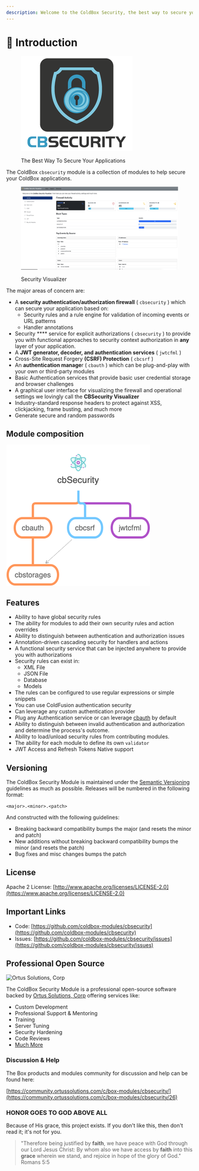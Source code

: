 ```yaml
---
description: Welcome to the ColdBox Security, the best way to secure your ColdBox apps.
---
```


# 🔏 Introduction

<figure><img src=".gitbook/assets/CBSecurity-S-darkbg.png" alt=""><figcaption><p>The Best Way To Secure Your Applications</p></figcaption></figure>

The ColdBox `cbsecurity` module is a collection of modules to help secure your ColdBox applications.



<figure><img src=".gitbook/assets/cbsecurity-3-visualizer (1).png" alt=""><figcaption><p>Security Visualizer</p></figcaption></figure>



The major areas of concern are:

* A **security authentication/authorization firewall** ( `cbsecurity` ) which can secure your application based on:
  * Security rules and a rule engine for validation of incoming events or URL patterns
  * Handler annotations
* Security **** service for explicit authorizations ( `cbsecurity` ) to provide you with functional approaches to security context authorization in **any** layer of your application.
* A **JWT generator, decoder, and authentication services** ( `jwtcfml` )&#x20;
* Cross-Site Request Forgery **(CSRF) Protection** ( `cbcsrf` )
* An **authentication manage**r ( `cbauth` ) which can be plug-and-play with your own or third-party modules
* Basic Authentication services that provide basic user credential storage and browser challenges
* A graphical user interface for visualizing the firewall and operational settings we lovingly call the **CBSecurity Visualizer**
* Industry-standard response headers to protect against XSS, clickjacking, frame busting, and much more
* Generate secure and random passwords

## Module composition

![CBSecurity consumes several other modules and leverages cbstorages for storage.](.gitbook/assets/cbSecurity-Modules.png)

## Features

* Ability to have global security rules
* The ability for modules to add their own security rules and action overrides
* Ability to distinguish between authentication and authorization issues
* Annotation-driven cascading security for handlers and actions
* A functional security service that can be injected anywhere to provide you with authorizations
* Security rules can exist in:
  * XML File
  * JSON File
  * Database
  * Models
* The rules can be configured to use regular expressions or simple snippets
* You can use ColdFusion authentication security
* Can leverage any custom authentication provider
* Plug any Authentication service or can leverage [cbauth](https://github.com/elpete/cbauth) by default
* Ability to distinguish between invalid authentication and authorization and determine the process's outcome. &#x20;
* Ability to load/unload security rules from contributing modules.
* The ability for each module to define its own `validator`
* JWT Access and Refresh Tokens Native support

## Versioning <a href="#versioning" id="versioning"></a>

The ColdBox Security Module is maintained under the [Semantic Versioning](http://semver.org/) guidelines as much as possible. Releases will be numbered in the following format:

```
<major>.<minor>.<patch>
```

And constructed with the following guidelines:

* Breaking backward compatibility bumps the major (and resets the minor and patch)
* New additions without breaking backward compatibility bumps the minor (and resets the patch)
* Bug fixes and misc changes bumps the patch

## License <a href="#license" id="license"></a>

Apache 2 License: [http://www.apache.org/licenses/LICENSE-2.0](https://www.apache.org/licenses/LICENSE-2.0)​

## Important Links <a href="#important-links" id="important-links"></a>

* Code: [https://github.com/coldbox-modules/cbsecurity](https://github.com/coldbox-modules/cbsecurity)​
* Issues: [https://github.com/coldbox-modules/cbsecurity/issues](https://github.com/coldbox-modules/cbsecurity/issues)

## Professional Open Source <a href="#professional-open-source" id="professional-open-source"></a>

![Ortus Solutions, Corp](https://blobscdn.gitbook.com/v0/b/gitbook-28427.appspot.com/o/assets%2F-LA-UVvG0NM7NpDzssBL%2F-LA-Uaei0WzTH7Su5CR7%2F-LA-UqN1BRXynZ7RUVO7%2Fortussolutions\_button.png?generation=1523647999385555\&alt=media)

The ColdBox Security Module is a professional open-source software backed by [Ortus Solutions, Corp](http://www.ortussolutions.com/services) offering services like:

* Custom Development
* Professional Support & Mentoring
* Training
* Server Tuning
* Security Hardening
* Code Reviews
* [Much More](http://www.ortussolutions.com/services)

### Discussion & Help

The Box products and modules community for discussion and help can be found here:

[https://community.ortussolutions.com/c/box-modules/cbsecurity/](https://community.ortussolutions.com/c/box-modules/cbsecurity/26)

### HONOR GOES TO GOD ABOVE ALL <a href="#honor-goes-to-god-above-all" id="honor-goes-to-god-above-all"></a>

Because of His grace, this project exists. If you don't like this, then don't read it; it's not for you.

> "Therefore being justified by **faith**, we have peace with God through our Lord Jesus Christ: By whom also we have access by **faith** into this **grace** wherein we stand, and rejoice in hope of the glory of God." Romans 5:5
